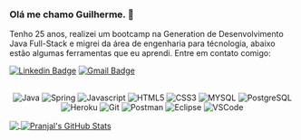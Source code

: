 ### Olá me chamo Guilherme. 👋

Tenho 25 anos, realizei um bootcamp na Generation de Desenvolvimento Java Full-Stack e migrei da área de engenharia para técnologia, abaixo estão algumas ferramentas que eu aprendi. Entre em contato comigo:

[![Linkedin Badge](https://img.shields.io/badge/-guilherme-mendes-a428481b0-blue?style=flat-square&logo=Linkedin&logoColor=white&link=https://www.linkedin.com/in/guilherme-mendes-a428481b0/)](https://www.linkedin.com/in/guilherme-mendes-a428481b0/) [![Gmail Badge](https://img.shields.io/badge/-guilhermemcdev@gmail.com-c14438?style=flat-square&logo=Gmail&logoColor=white&link=mailto:hello@pranjaljain.tech)](mailto:guilhermemcdev@gmail.com)




<p align = "center"> 
<br>
  <img src="https://img.shields.io/badge/Java-ED8B00?style=for-the-badge&logo=java&logoColor=white" alt="Java" /> 
  <img src="https://img.shields.io/badge/Spring-6DB33F?style=for-the-badge&logo=spring&logoColor=white" alt="Spring" />
  <img src="https://img.shields.io/badge/JavaScript-323330?style=for-the-badge&logo=javascript&logoColor=F7DF1E" alt="Javascript" /> 
  <img src="https://img.shields.io/badge/HTML5-E34F26?style=for-the-badge&logo=html5&logoColor=white" alt="HTML5" />
  <img src="https://img.shields.io/badge/CSS3-1572B6?style=for-the-badge&logo=css3&logoColor=white" alt="CSS3" />
  <img src="https://img.shields.io/badge/MySQL-00000F?style=for-the-badge&logo=mysql&logoColor=white" alt="MYSQL" />
  <img src="https://img.shields.io/badge/PostgreSQL-316192?style=for-the-badge&logo=postgresql&logoColor=white" alt="PostgreSQL" />
  <img src="https://img.shields.io/badge/Heroku-430098?style=for-the-badge&logo=heroku&logoColor=white" alt="Heroku" />
  <img src="https://img.shields.io/badge/Git-F05032?style=for-the-badge&logo=git&logoColor=white" alt="Git" />
  <img src="https://img.shields.io/badge/Postman-FF6C37?style=for-the-badge&logo=Postman&logoColor=white" alt="Postman" />
  <img src="https://img.shields.io/badge/Eclipse-2C2255?style=for-the-badge&logo=eclipse&logoColor=white" alt="Eclipse" />
  <img src="https://img.shields.io/badge/Visual_Studio_Code-0078D4?style=for-the-badge&logo=visual%20studio%20code&logoColor=white" alt="VSCode" />
</p>

<a href="https://github.com/Guilherme-mendesc/Guilherme-mendesc">
  <img align="center" src="https://github-readme-stats.vercel.app/api/top-langs/?username=Guilherme-mendesc&hide=css,hack&title_color=ffffff&text_color=c9cacc&icon_color=2bbc8a&bg_color=1d1f21" />
</a>
<a href="https://github.com/Guilherme-mendesc/Guilherme-mendesc0">
  <img align="center" src="https://github-readme-stats.vercel.app/api?username=Guilherme-mendesc&show_icons=true&line_height=27&count_private=true&&theme=radical" alt="Pranjal's GitHub Stats" />
</a>

<br>



<!--
**Guilherme-mendesc/Guilherme-mendesc** is a ✨ _special_ ✨ repository because its `README.md` (this file) appears on your GitHub profile.

<a href="https://github.com/Guilherme-mendesc/Guilherme-mendesc">
  <img align="center" src="https://github-readme-stats.vercel.app/api/top-langs/?username=Pranjaljain0&hide=css,hack&title_color=ffffff&text_color=c9cacc&icon_color=2bbc8a&bg_color=1d1f21" />
</a>
<a href="https://github.com/Guilherme-mendesc/Guilherme-mendesc0">
  <img align="center" src="https://github-readme-stats.vercel.app/api?username=pranjaljain0&show_icons=true&line_height=27&count_private=true&&theme=radical" alt="Pranjal's GitHub Stats" />
</a>


Here are some ideas to get you started:

- 🔭 I’m currently working on ...
- 🌱 I’m currently learning ...
- 👯 I’m looking to collaborate on ...
- 🤔 I’m looking for help with ...
- 💬 Ask me about ...
- 📫 How to reach me: ...
- 😄 Pronouns: ...
- ⚡ Fun fact: ...
-->
